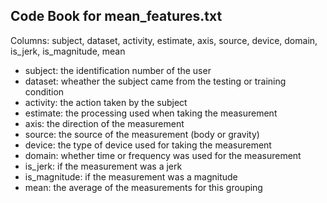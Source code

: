 ## Code Book for mean_features.txt

Columns: subject, dataset, activity, estimate, axis, source, device, domain, is_jerk, is_magnitude, mean

- subject: the identification number of the user
- dataset: wheather the subject came from the testing or training condition
- activity: the action taken by the subject
- estimate: the processing used when taking the measurement
- axis: the direction of the measurement
- source: the source of the measurement (body or gravity)
- device: the type of device used for taking the measurement
- domain: whether time or frequency was used for the measurement
- is_jerk: if the measurement was a jerk
- is_magnitude: if the measurement was a magnitude
- mean: the average of the measurements for this grouping